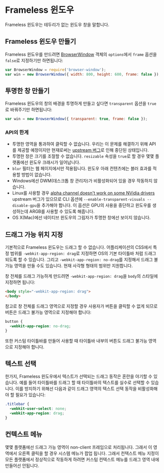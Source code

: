 # Frameless 윈도우

Frameless 윈도우는 테두리가 없는 윈도우 창을 말합니다.

## Frameless 윈도우 만들기

Frameless 윈도우를 만드려면 [BrowserWindow](browser-window-ko.md) 객체의 `options`에서 `frame` 옵션을 `false`로 지정하기만 하면됩니다:

```javascript
var BrowserWindow = require('browser-window');
var win = new BrowserWindow({ width: 800, height: 600, frame: false });
```

## 투명한 창 만들기

Frameless 윈도우의 창의 배경을 투명하게 만들고 싶다면 `transparent` 옵션을 `true`로 바꿔주기만 하면됩니다:

```javascript
var win = new BrowserWindow({ transparent: true, frame: false });
```

### API의 한계



* 투명한 영역을 통과하여 클릭할 수 없습니다. 우리는 이 문제를 해결하기 위해 API를 제공할 예정이지만 현재로써는
  [upstream 버그](https://code.google.com/p/chromium/issues/detail?id=387234)로 인해 중단된 상태입니다.
* 투명한 창은 크기를 조절할 수 없습니다. `resizable` 속성을 `true`로 할 경우 몇몇 플랫폼에선 윈도우 크래시가 일어납니다.
* `blur` 필터는 웹 페이지에서만 적용됩니다. 윈도우 아래 컨텐츠에는 블러 효과를 적용할 방법이 없습니다.
* Windows에선 DWM(데스크톱 창 관리자)가 비활성화되어 있을 경우 작동하지 않습니다.
* Linux를 사용할 경우 [alpha channel doesn't work on some NVidia drivers](https://code.google.com/p/chromium/issues/detail?id=369209) 
  upstream 버그가 있으므로 CLI 옵션에 `--enable-transparent-visuals --disable-gpu`을 추가해야 합니다.
  이 옵션은 GPU의 사용을 중단하고 윈도우를 생성하는데 ARGB를 사용할 수 있도록 해줍니다.
* OS X(Mac)에선 네이티브 윈도우의 그림자가 투명한 창에선 보이지 않습니다.

## 드래그 가능 위치 지정

기본적으로 Frameless 윈도우는 드래그 할 수 없습니다.
어플리케이션의 CSS에서 특정 범위를 `-webkit-app-region: drag`로 지정하면 OS의 기본 타이틀바 처럼 드래그 되도록 할 수 있습니다.
그리고 `-webkit-app-region: no-drag`를 지정해서 드래그 불가능 영역을 만들 수도 있습니다. 현재 사각형 형태의 범위만 지원합니다.

창 전체를 드래그 가능하게 만드려면 `-webkit-app-region: drag`을 `body`의 스타일에 지정하면 됩니다:

```html
<body style="-webkit-app-region: drag">
</body>
```

참고로 창 전체를 드래그 영역으로 지정할 경우 사용자가 버튼을 클릭할 수 없게 되므로 버튼은 드래그 불가능 영역으로 지정해야 합니다:

```css
button {
  -webkit-app-region: no-drag;
}
```

또한 커스텀 타이틀바를 만들어 사용할 때 타이틀바 내부의 버튼도 드래그 불가능 영역으로 지정해야 합니다.

## 텍스트 선택

한가지, Frameless 윈도우에서 텍스트가 선택되는 드래그 동작은 혼란을 야기할 수 있습니다.
예를 들어 타이틀바를 드래그 할 때 타이틀바의 텍스트를 실수로 선택할 수 있습니다.
이를 방지하기 위해선 다음과 같이 드래그 영역의 텍스트 선택 동작을 비활성화해야 할 필요가 있습니다:

```css
.titlebar {
  -webkit-user-select: none;
  -webkit-app-region: drag;
}
```

## 컨텍스트 메뉴

몇몇 플랫폼에선 드래그 가능 영역이 non-client 프레임으로 처리됩니다. 그래서 이 영역에서 오른쪽 클릭을 할 경우 시스템 메뉴가 팝업 됩니다.
그래서 컨텍스트 메뉴 지정이 모든 플랫폼에서 정상적으로 작동하게 하려면 커스텀 컨텍스트 메뉴를 드래그 영역 내에 만들어선 안됩니다.
